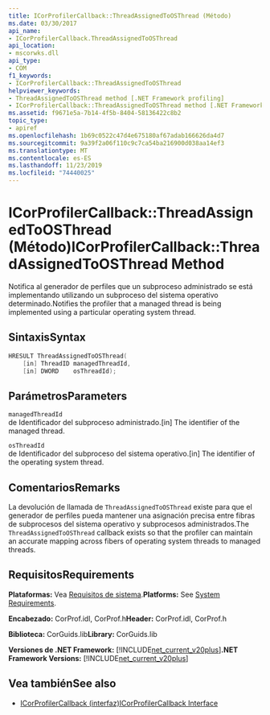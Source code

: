 ```yaml
---
title: ICorProfilerCallback::ThreadAssignedToOSThread (Método)
ms.date: 03/30/2017
api_name:
- ICorProfilerCallback.ThreadAssignedToOSThread
api_location:
- mscorwks.dll
api_type:
- COM
f1_keywords:
- ICorProfilerCallback::ThreadAssignedToOSThread
helpviewer_keywords:
- ThreadAssignedToOSThread method [.NET Framework profiling]
- ICorProfilerCallback::ThreadAssignedToOSThread method [.NET Framework profiling]
ms.assetid: f9671e5a-7b14-4f5b-8404-58136422c8b2
topic_type:
- apiref
ms.openlocfilehash: 1b69c0522c47d4e675180af67adab166626da4d7
ms.sourcegitcommit: 9a39f2a06f110c9c7ca54ba216900d038aa14ef3
ms.translationtype: MT
ms.contentlocale: es-ES
ms.lasthandoff: 11/23/2019
ms.locfileid: "74440025"
---
```

# <a name="icorprofilercallbackthreadassignedtoosthread-method"></a><span data-ttu-id="27dfc-102">ICorProfilerCallback::ThreadAssignedToOSThread (Método)</span><span class="sxs-lookup"><span data-stu-id="27dfc-102">ICorProfilerCallback::ThreadAssignedToOSThread Method</span></span>
<span data-ttu-id="27dfc-103">Notifica al generador de perfiles que un subproceso administrado se está implementando utilizando un subproceso del sistema operativo determinado.</span><span class="sxs-lookup"><span data-stu-id="27dfc-103">Notifies the profiler that a managed thread is being implemented using a particular operating system thread.</span></span>  
  
## <a name="syntax"></a><span data-ttu-id="27dfc-104">Sintaxis</span><span class="sxs-lookup"><span data-stu-id="27dfc-104">Syntax</span></span>  
  
```cpp  
HRESULT ThreadAssignedToOSThread(  
    [in] ThreadID managedThreadId,  
    [in] DWORD    osThreadId);  
```  
  
## <a name="parameters"></a><span data-ttu-id="27dfc-105">Parámetros</span><span class="sxs-lookup"><span data-stu-id="27dfc-105">Parameters</span></span>  
 `managedThreadId`  
 <span data-ttu-id="27dfc-106">de Identificador del subproceso administrado.</span><span class="sxs-lookup"><span data-stu-id="27dfc-106">[in] The identifier of the managed thread.</span></span>  
  
 `osThreadId`  
 <span data-ttu-id="27dfc-107">de Identificador del subproceso del sistema operativo.</span><span class="sxs-lookup"><span data-stu-id="27dfc-107">[in] The identifier of the operating system thread.</span></span>  
  
## <a name="remarks"></a><span data-ttu-id="27dfc-108">Comentarios</span><span class="sxs-lookup"><span data-stu-id="27dfc-108">Remarks</span></span>  
 <span data-ttu-id="27dfc-109">La devolución de llamada de `ThreadAssignedToOSThread` existe para que el generador de perfiles pueda mantener una asignación precisa entre fibras de subprocesos del sistema operativo y subprocesos administrados.</span><span class="sxs-lookup"><span data-stu-id="27dfc-109">The `ThreadAssignedToOSThread` callback exists so that the profiler can maintain an accurate mapping across fibers of operating system threads to managed threads.</span></span>  
  
## <a name="requirements"></a><span data-ttu-id="27dfc-110">Requisitos</span><span class="sxs-lookup"><span data-stu-id="27dfc-110">Requirements</span></span>  
 <span data-ttu-id="27dfc-111">**Plataformas:** Vea [Requisitos de sistema](../../../../docs/framework/get-started/system-requirements.md).</span><span class="sxs-lookup"><span data-stu-id="27dfc-111">**Platforms:** See [System Requirements](../../../../docs/framework/get-started/system-requirements.md).</span></span>  
  
 <span data-ttu-id="27dfc-112">**Encabezado:** CorProf.idl, CorProf.h</span><span class="sxs-lookup"><span data-stu-id="27dfc-112">**Header:** CorProf.idl, CorProf.h</span></span>  
  
 <span data-ttu-id="27dfc-113">**Biblioteca:** CorGuids.lib</span><span class="sxs-lookup"><span data-stu-id="27dfc-113">**Library:** CorGuids.lib</span></span>  
  
 <span data-ttu-id="27dfc-114">**Versiones de .NET Framework:** [!INCLUDE[net_current_v20plus](../../../../includes/net-current-v20plus-md.md)]</span><span class="sxs-lookup"><span data-stu-id="27dfc-114">**.NET Framework Versions:** [!INCLUDE[net_current_v20plus](../../../../includes/net-current-v20plus-md.md)]</span></span>  
  
## <a name="see-also"></a><span data-ttu-id="27dfc-115">Vea también</span><span class="sxs-lookup"><span data-stu-id="27dfc-115">See also</span></span>

- [<span data-ttu-id="27dfc-116">ICorProfilerCallback (interfaz)</span><span class="sxs-lookup"><span data-stu-id="27dfc-116">ICorProfilerCallback Interface</span></span>](../../../../docs/framework/unmanaged-api/profiling/icorprofilercallback-interface.md)
